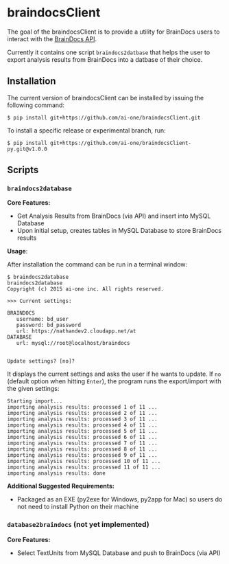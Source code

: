# braindocsClient

The goal of the braindocsClient is to provide a utility for BrainDocs users to interact with the [BrainDocs API](https://ai-one.box.com/s/73fku761ffnekcwvb1pkl7rznqic0y6k).

Currently it contains one script `braindocs2datbase` that helps the user to export analysis results from BrainDocs into a datbase of their choice.

## Installation

The current version of braindocsClient can be installed by issuing the following command:

```
$ pip install git+https://github.com/ai-one/braindocsClient.git
````

To install a specific release or experimental branch, run:

```
$ pip install git+https://github.com/ai-one/braindocsClient-py.git@v1.0.0
```

## Scripts

### `braindocs2database`

__Core Features:__
* Get Analysis Results from BrainDocs (via API) and insert into MySQL Database
* Upon initial setup, creates tables in MySQL Database to store BrainDocs results

__Usage__:

After installation the command can be run in a terminal window:

```
$ braindocs2database
braindocs2database
Copyright (c) 2015 ai-one inc. All rights reserved.

>>> Current settings:

BRAINDOCS
   username: bd_user
   password: bd_password
   url: https://nathandev2.cloudapp.net/at
DATABASE
   url: mysql://root@localhost/braindocs


Update settings? [no]?
```

It displays the current settings and asks the user if he wants to update. If `no` (default option when hitting `Enter`), the program runs the export/import with the given settings:

```
Starting import...
importing analysis results: processed 1 of 11 ...
importing analysis results: processed 2 of 11 ...
importing analysis results: processed 3 of 11 ...
importing analysis results: processed 4 of 11 ...
importing analysis results: processed 5 of 11 ...
importing analysis results: processed 6 of 11 ...
importing analysis results: processed 7 of 11 ...
importing analysis results: processed 8 of 11 ...
importing analysis results: processed 9 of 11 ...
importing analysis results: processed 10 of 11 ...
importing analysis results: processed 11 of 11 ...
importing analysis results: done
```

__Additional Suggested Requirements:__
* Packaged as an EXE (py2exe for Windows, py2app for Mac) so users do not need to install Python on their machine

### `database2braindocs` (not yet implemented)

__Core Features:__
* Select TextUnits from MySQL Database and push to BrainDocs (via API)
